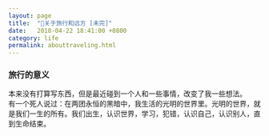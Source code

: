 ```yaml
---
layout: page
title:  "🌟关于旅行和远方 [未完]"
date:   2018-04-22 18:41:00 +0800
category: life
permalink: abouttraveling.html
---
```


### 旅行的意义

本来没有打算写东西，但是最近碰到一个人和一些事情，改变了我一些想法。  
有一个死人说过：在两团永恒的黑暗中，我生活的光明的世界里。光明的世界，就是我们一生的所有。我们出生，认识世界，学习，犯错，认识自己，认识别人，直到生命结束。
